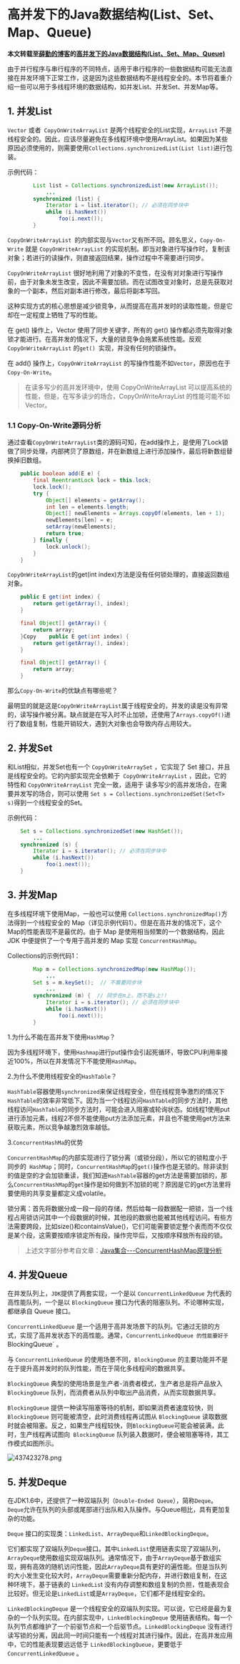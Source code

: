 # 高并发下的Java数据结构(List、Set、Map、Queue)

**本文转载至[薛勤的博客](https://www.cnblogs.com/yueshutong/)的[高并发下的Java数据结构(List、Set、Map、Queue)](https://www.cnblogs.com/yueshutong/p/9696216.html)**

由于并行程序与串行程序的不同特点，适用于串行程序的一些数据结构可能无法直接在并发环境下正常工作，这是因为这些数据结构不是线程安全的。本节将着重介绍一些可以用于多线程环境的数据结构，如并发List、并发Set、并发Map等。

## 1. 并发List

`Vector` 或者` CopyOnWriteArrayList` 是两个线程安全的List实现，`ArrayList` 不是线程安全的。因此，应该尽量避免在多线程环境中使用ArrayList。如果因为某些原因必须使用的，则需要使用`Collections.synchronizedList(List list)`进行包装。

示例代码：

```java
        List list = Collections.synchronizedList(new ArrayList());
            ...
        synchronized (list) {
            Iterator i = list.iterator(); // 必须在同步块中
            while (i.hasNext())
                foo(i.next());
        }
```

`CopyOnWriteArrayList `的内部实现与`Vector`又有所不同。顾名思义，`Copy-On-Write` 就是 `CopyOnWriteArrayList` 的实现机制。即当对象进行写操作时，复制该对象；若进行的读操作，则直接返回结果，操作过程中不需要进行同步。

`CopyOnWriteArrayList` 很好地利用了对象的不变性，在没有对对象进行写操作前，由于对象未发生改变，因此不需要加锁。而在试图改变对象时，总是先获取对象的一个副本，然后对副本进行修改，最后将副本写回。

这种实现方式的核心思想是减少锁竞争，从而提高在高并发时的读取性能，但是它却在一定程度上牺牲了写的性能。

在 get() 操作上，Vector 使用了同步关键字，所有的 get() 操作都必须先取得对象锁才能进行。在高并发的情况下，大量的锁竞争会拖累系统性能。反观`CopyOnWriteArrayList` 的`get() `实现，并没有任何的锁操作。

在 add() 操作上，`CopyOnWriteArrayList` 的写操作性能不如`Vector`，原因也在于`Copy-On-Write`。

> 在读多写少的高并发环境中，使用 CopyOnWriteArrayList 可以提高系统的性能，但是，在写多读少的场合，CopyOnWriteArrayList 的性能可能不如 Vector。

### 1.1 Copy-On-Write源码分析

通过查看`CopyOnWriteArrayList`类的源码可知，在add操作上，是使用了Lock锁做了同步处理，内部拷贝了原数组，并在新数组上进行添加操作，最后将新数组替换掉旧数组。

```java
    public boolean add(E e) {
        final ReentrantLock lock = this.lock;
        lock.lock();
        try {
            Object[] elements = getArray();
            int len = elements.length;
            Object[] newElements = Arrays.copyOf(elements, len + 1);
            newElements[len] = e;
            setArray(newElements);
            return true;
        } finally {
            lock.unlock();
        }
    }
```

`CopyOnWriteArrayList`的get(int index)方法是没有任何锁处理的，直接返回数组对象。

```java
    public E get(int index) {
        return get(getArray(), index);
    }

    final Object[] getArray() {
        return array;
    }Copy    public E get(int index) {
        return get(getArray(), index);
    }

    final Object[] getArray() {
        return array;
    }
```

那么`Copy-On-Write`的优缺点有哪些呢？

最明显的就是这是`CopyOnWriteArrayList`属于线程安全的，并发的读是没有异常的，读写操作被分离。缺点就是在写入时不止加锁，还使用了`Arrays.copyOf()`进行了数组复制，性能开销较大，遇到大对象也会导致内存占用较大。

## 2. 并发Set

和List相似，并发Set也有一个 `CopyOnWriteArraySet` ，它实现了 Set 接口，并且是线程安全的。它的内部实现完全依赖于` CopyOnWriteArrayList` ，因此，它的特性和 `CopyOnWriteArrayList` 完全一致，适用于 读多写少的高并发场合，在需要并发写的场合，则可以使用 `Set s = Collections.synchronizedSet(Set<T> s)`得到一个线程安全的Set。

示例代码：

```java
    Set s = Collections.synchronizedSet(new HashSet());
        ...
    synchronized (s) {
        Iterator i = s.iterator(); // 必须在同步块中
        while (i.hasNext())
            foo(i.next());
    }
```

## 3. 并发Map

在多线程环境下使用Map，一般也可以使用 `Collections.synchronizedMap()`方法得到一个线程安全的 Map（详见示例代码1）。但是在高并发的情况下，这个Map的性能表现不是最优的。由于 Map 是使用相当频繁的一个数据结构，因此 JDK 中便提供了一个专用于高并发的 Map 实现 `ConcurrentHashMap`。

Collections的示例代码1：

```java
        Map m = Collections.synchronizedMap(new HashMap());
            ...
        Set s = m.keySet();  // 不需要同步块
            ...
        synchronized (m) {  // 同步在m上，而不是s上!!
            Iterator i = s.iterator(); // 必须在同步块中
            while (i.hasNext())
                foo(i.next());
        }
```

1.为什么不能在高并发下使用`HashMap`？

因为多线程环境下，使用`Hashmap`进行put操作会引起死循环，导致CPU利用率接近100%，所以在并发情况下不能使用`HashMap`。

2.为什么不使用线程安全的`HashTable`？

`HashTable`容器使用`synchronized`来保证线程安全，但在线程竞争激烈的情况下`HashTable`的效率非常低下。因为当一个线程访问`HashTable`的同步方法时，其他线程访问`HashTable`的同步方法时，可能会进入阻塞或轮询状态。如线程1使用put进行添加元素，线程2不但不能使用put方法添加元素，并且也不能使用get方法来获取元素，所以竞争越激烈效率越低。

3.`ConcurrentHashMa`的优势

`ConcurrentHashMap`的内部实现进行了锁分离（或锁分段），所以它的锁粒度小于同步的` HashMap`；同时，`ConcurrentHashMap`的` get() `操作也是无锁的。除非读到的值是空的才会加锁重读，我们知道`HashTable`容器的get方法是需要加锁的，那么`ConcurrentHashMap`的`get`操作是如何做到不加锁的呢？原因是它的get方法里将要使用的共享变量都定义成volatile。

锁分离：首先将数据分成一段一段的存储，然后给每一段数据配一把锁，当一个线程占用锁访问其中一个段数据的时候，其他段的数据也能被其他线程访问。有些方法需要跨段，比如size()和containsValue()，它们可能需要锁定整个表而而不仅仅是某个段，这需要按顺序锁定所有段，操作完毕后，又按顺序释放所有段的锁。

> 上述文字部分参考自文章：[Java集合---ConcurrentHashMap原理分析](https://www.cnblogs.com/ITtangtang/p/3948786.html)

## 4. 并发Queue

在并发队列上，`JDK`提供了两套实现，一个是以 `ConcurrentLinkedQueue` 为代表的高性能队列，一个是以 `BlockingQueue` 接口为代表的阻塞队列。不论哪种实现，都继承自 Queue 接口。

`ConcurrentLinkedQueue` 是一个适用于高并发场景下的队列。它通过无锁的方式，实现了高并发状态下的高性能。通常，`ConcurrentLinkedQueue 的性能要好于 `BlockingQueue` 。

与 `ConcurrentLinkedQueue` 的使用场景不同，`BlockingQueue` 的主要功能并不是在于提升高并发时的队列性能，而在于简化多线程间的数据共享。

`BlockingQueue` 典型的使用场景是生产者-消费者模式，生产者总是将产品放入 `BlockingQueue` 队列，而消费者从队列中取出产品消费，从而实现数据共享。

`BlockingQueue` 提供一种读写阻塞等待的机制，即如果消费者速度较快，则 `BlockingQueue` 则可能被清空，此时消费线程再试图从 `BlockingQueue` 读取数据时就会被阻塞。反之，如果生产线程较快，则` BlockingQueue `可能会被装满，此时，生产线程再试图向` BlockingQueue` 队列装入数据时，便会被阻塞等待，其工作模式如图所示。

![437423278.png](https://img.hacpai.com/file/2019/08/437423278-8fca122e.png)

## 5. 并发Deque

在JDK1.6中，还提供了一种双端队列（`Double-Ended Queue`），简称`Deque`。`Deque`允许在队列的头部或尾部进行出队和入队操作。与Queue相比，具有更加复杂的功能。

`Deque` 接口的实现类：`LinkedList`、`ArrayDeque`和`LinkedBlockingDeque`。

它们都实现了双端队列`Deque`接口。其中`LinkedList`使用链表实现了双端队列，`ArrayDeque`使用数组实现双端队列。通常情况下，由于`ArrayDeque`基于数组实现，拥有高效的随机访问性能，因此`ArrayDeque`具有更好的遍性能。但是当队列的大小发生变化较大时，`ArrayDeque`需要重新分配内存，并进行数组复制，在这种环境下，基于链表的 `LinkedLis`t 没有内存调整和数组复制的负担，性能表现会比较好。但无论是`LinkedList`或是`ArrayDeque`，它们都不是线程安全的。

`LinkedBlockingDeque` 是一个线程安全的双端队列实现。可以说，它已经是最为复杂的一个队列实现。在内部实现中，`LinkedBlockingDeque` 使用链表结构。每一个队列节点都维护了一个前驱节点和一个后驱节点。`LinkedBlockingDeque` 没有进行读写锁的分离，因此同一时间只能有一个线程对其进行操作。因此，在高并发应用中，它的性能表现要远远低于 `LinkedBlockingQueue`，更要低于 `ConcurrentLinkedQueue` 。